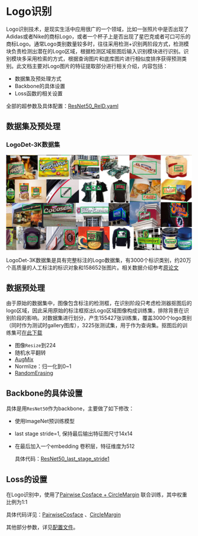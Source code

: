 # Logo识别

 Logo识别技术，是现实生活中应用很广的一个领域，比如一张照片中是否出现了Adidas或者Nike的商标Logo，或者一个杯子上是否出现了星巴克或者可口可乐的商标Logo。通常Logo类别数量较多时，往往采用检测+识别两阶段方式，检测模块负责检测出潜在的Logo区域，根据检测区域抠图后输入识别模块进行识别。识别模块多采用检索的方式，根据查询图片和底库图片进行相似度排序获得预测类别。此文档主要对Logo图片的特征提取部分进行相关介绍，内容包括：

-  数据集及预处理方式
-  Backbone的具体设置
-  Loss函数的相关设置

全部的超参数及具体配置：[ResNet50_ReID.yaml](../../../ppcls/configs/Logo/ResNet50_ReID.yaml)

## 数据集及预处理

### LogoDet-3K数据集

<img src="../../images/logo/logodet3k.jpg" style="zoom:50%;" />

LogoDet-3K数据集是具有完整标注的Logo数据集，有3000个标识类别，约20万个高质量的人工标注的标识对象和158652张图片。相关数据介绍参考[原论文](https://arxiv.org/abs/2008.05359)

## 数据预处理

由于原始的数据集中，图像包含标注的检测框，在识别阶段只考虑检测器抠图后的logo区域，因此采用原始的标注框抠出Logo区域图像构成训练集，排除背景在识别阶段的影响。对数据集进行划分，产生155427张训练集，覆盖3000个logo类别（同时作为测试时gallery图库），3225张测试集，用于作为查询集。抠图后的训练集可[在此下载](https://arxiv.org/abs/2008.05359)
- 图像`Resize`到224
- 随机水平翻转
- [AugMix](https://arxiv.org/abs/1912.02781v1)
- Normlize：归一化到0~1
- [RandomErasing](https://arxiv.org/pdf/1708.04896v2.pdf)

## Backbone的具体设置

具体是用`ResNet50`作为backbone，主要做了如下修改：

 - 使用ImageNet预训练模型

 - last stage stride=1, 保持最后输出特征图尺寸14x14

 - 在最后加入一个embedding 卷积层，特征维度为512

   具体代码：[ResNet50_last_stage_stride1](../../../ppcls/arch/backbone/variant_models/resnet_variant.py)

## Loss的设置

在Logo识别中，使用了[Pairwise Cosface + CircleMargin](https://arxiv.org/abs/2002.10857) 联合训练，其中权重比例为1:1

具体代码详见：[PairwiseCosface](../../../ppcls/loss/pairwisecosface.py) 、[CircleMargin](../../../ppcls/arch/gears/circlemargin.py)



其他部分参数，详见[配置文件](../../../ppcls/configs/Logo/ResNet50_ReID.yaml)。
